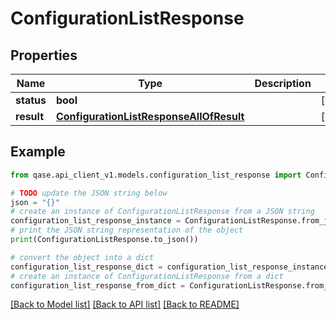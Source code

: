 # ConfigurationListResponse


## Properties

Name | Type | Description | Notes
------------ | ------------- | ------------- | -------------
**status** | **bool** |  | [optional] 
**result** | [**ConfigurationListResponseAllOfResult**](ConfigurationListResponseAllOfResult.md) |  | [optional] 

## Example

```python
from qase.api_client_v1.models.configuration_list_response import ConfigurationListResponse

# TODO update the JSON string below
json = "{}"
# create an instance of ConfigurationListResponse from a JSON string
configuration_list_response_instance = ConfigurationListResponse.from_json(json)
# print the JSON string representation of the object
print(ConfigurationListResponse.to_json())

# convert the object into a dict
configuration_list_response_dict = configuration_list_response_instance.to_dict()
# create an instance of ConfigurationListResponse from a dict
configuration_list_response_from_dict = ConfigurationListResponse.from_dict(configuration_list_response_dict)
```
[[Back to Model list]](../README.md#documentation-for-models) [[Back to API list]](../README.md#documentation-for-api-endpoints) [[Back to README]](../README.md)


